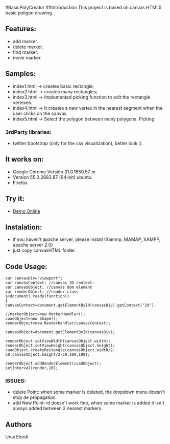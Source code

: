 #BasicPolyCreator
##Introduction
This project is based on canvas HTML5 basic poligon drawing.

## Features:

* add marker.
* delete marker.
* find marker.
* move marker.

## Samples:

* index1.html -> creates basic rectangle;
* index2.html -> creates many rectangles;
* index3.html -> Implemented picking function to edit the rectangle vertexes.
* index4.html -> It creates a new vertex  in the nearest segment when the user clicks on the canvas.
* index5.html -> Select the polygon between many polygons. Picking

### 3rdParty libraries:

* twitter bootstrap (only for the css visualization), better look :).



## It works on:
- Google Chrome Versión 31.0.1650.57 m
- Version 55.0.2883.87 (64-bit) ubuntu.
- Firefox

## Try it:
- [Demo Online](https://cdn.rawgit.com/uelordi01/basicpolycreator/master/index.html)

## Instalation:
* if you haven't apache server, please install (Xammp, MAMAP, XAMPP, apache server 2.0)
* just copy canvasHTML folder.

## Code Usage:

```
var canvasDiv="viewport";
var canvasContext; //canvas 2D context:
var canvasObject; //canvas dom element
var renderObject; //render class
$(document).ready(function()
{
canvasContext=document.getElementById(canvasDiv).getContext("2d");

//markerObject=new MarkerHandler();
cuadObject=new Shape();
renderObject=new RenderHandler(canvasContext);

canvasObject=document.getElementById(canvasDiv);

renderObject.setViewWidth(canvasObject.width);
renderObject.setViewHeight(canvasObject.height);
cuadObject.createRectangle(canvasObject.width/2-50,canvasObject.height/2-50,100,100);

renderObject.addRenderElement(cuadObject);
setInterval(render,10);
```
### ISSUES:
* delete Point: when some marker is deleted, the dropdown menu doesn't stop de propagation.
* add New Point: id doesn't work fine, when some marker is added it isn't always added between 2 nearest markers.
## Authors
Unai Elordi
